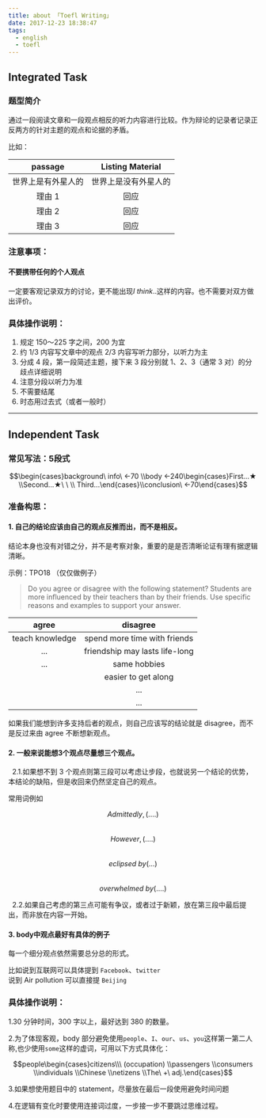 ```yaml
---
title: about 「Toefl Writing」
date: 2017-12-23 18:38:47
tags:
  - english
  - toefl
---
```


<h2>Integrated Task</h2>

<h3>题型简介 </h3>

通过一段阅读文章和一段观点相反的听力内容进行比较。作为辩论的记录者记录正反两方的针对主题的观点和论据的矛盾。

比如：

|      passage       |   Listing Material   |
| :----------------: | :------------------: |
| 世界上是有外星人的 | 世界上是没有外星人的 |
|       理由 1       |         回应         |
|       理由 2       |         回应         |
|       理由 3       |         回应         |

<h3>注意事项： </h3>

<h4>不要携带任何的个人观点 </h4>

一定要客观记录双方的讨论，更不能出现$I\ think ..$这样的内容。也不需要对双方做出评价。

<h3> 具体操作说明：</h3>

1. 规定 $150～225$ 字之间，$200$ 为宜
2. 约 $1/3$ 内容写文章中的观点 $2/3$ 内容写听力部分，以听力为主
3. 分成 $4$ 段，第一段简述主题，接下来 $3$ 段分别就 $1、2、3$（通常 3 对）的分歧点详细说明
4. 注意分段以听力为准
5. 不需要结尾
6. 时态用过去式（或者一般时）

---

<h2>Independent Task</h2>

<h3> 常见写法：5段式</h3>

$$\begin{cases}background\ info\ ←70 \\body ←240\begin{cases}First...★ \\Second...★\ \ \\ Third...\end{cases}\\conclusion\ ←70\end{cases}$$

<h3> 准备构思：</h3>

<h4>1. 自己的结论应该由自己的观点反推而出，而不是相反。</h4>

结论本身也没有对错之分，并不是考察对象，重要的是是否清晰论证有理有据逻辑清晰。

示例：TPO18 （仅仅做例子）

> Do you agree or disagree with the following statement? Students are more influenced by their teachers than by their friends. Use specific reasons and examples to support your answer.

|      agree      |            disagree            |
| :-------------: | :----------------------------: |
| teach knowledge |  spend more time with friends  |
|       ...       | friendship may lasts life-long |
|       ...       |          same hobbies          |
|                 |      easier to get along       |
|                 |              ...               |
|                 |              ...               |

如果我们能想到许多支持后者的观点，则自己应该写的结论就是 disagree，而不是反过来由 agree 不断想新观点。

<h4>2. 一般来说能想3个观点尽量想三个观点。 </h4>

&nbsp; 2.1.如果想不到 3 个观点则第三段可以考虑让步段，也就说另一个结论的优势，本结论的缺陷，但是收回来仍然坚定自己的观点。

常用词例如

$$Admittedly,(....)$$  
$$However,(....)$$  
$$eclipsed\ by (...)$$  
$$overwhelmed\ by(....)$$

&nbsp; 2.2.如果自己考虑的第三点可能有争议，或者过于新颖，放在第三段中最后提出，而非放在内容一开始。

<h4>3. body中观点最好有具体的例子 </h4>

每一个细分观点依然需要总分总的形式。

比如说到互联网可以具体提到 `Facebook`、`twitter`  
说到 Air pollution 可以直接提 `Beijing`

<h3> 具体操作说明：</h3>

1.30 分钟时间，300 字以上，最好达到 380 的数量。

2.为了体现客观，body 部分避免使用`people`、`I`、`our`、`us`、`you`这样第一第二人称,也少使用`some`这样的虚词，可用以下方式具体化：

$$people\begin{cases}citizens\\\ (occupation) \\passengers \\consumers \\individuals \\Chinese \\netizens \\The\ +\ adj.\end{cases}$$

3.如果想使用题目中的 statement，尽量放在最后一段使用避免时间问题

4.在逻辑有变化时要使用连接词过度，一步接一步不要跳过思维过程。
